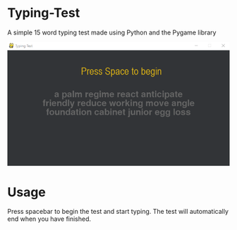 # Typing-Test
A simple 15 word typing test made using Python and the Pygame library

![](https://raw.githubusercontent.com/Adamv27/Typing-Test/master/images/beginning.png)

# Usage
Press spacebar to begin the test and start typing. The test will automatically end when you have finished.
